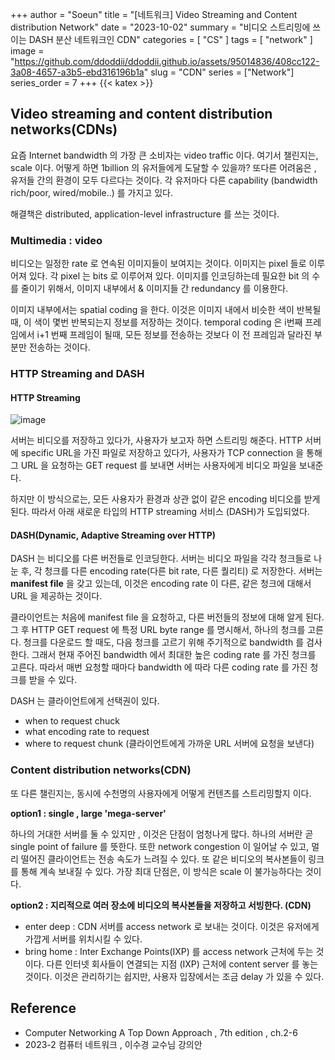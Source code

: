 +++
author = "Soeun"
title = "[네트워크] Video Streaming and Content distribution Network"
date = "2023-10-02"
summary = "비디오 스트리밍에 쓰이는 DASH 분산 네트워크인 CDN"
categories = [
    "CS"
]
tags = [
    "network"
]
image = "https://github.com/ddoddii/ddoddii.github.io/assets/95014836/408cc122-3a08-4657-a3b5-ebd316196b1a"
slug = "CDN"
series = ["Network"]
series_order = 7
+++
{{< katex >}}

## Video streaming and content distribution networks(CDNs)

요즘 Internet bandwidth 의 가장 큰 소비자는 video traffic 이다. 여기서 챌린지는, scale 이다. 어떻게 하면 1billion 의 유저들에게 도달할 수 있을까? 또다른 어려움은 , 유저들 간의 환경이 모두 다르다는 것이다. 각 유저마다 다른 capability (bandwidth rich/poor, wired/mobile..) 를 가지고 있다. 

해결책은 distributed, application-level infrastructure 를 쓰는 것이다. 

### Multimedia : video
비디오는 일정한 rate 로 연속된 이미지들이 보여지는 것이다. 이미지는 pixel 들로 이루어져 있다. 각 pixel 는 bits 로 이루어져 있다. 이미지를 인코딩하는데 필요한 bit 의 수를 줄이기 위해서, 이미지 내부에서 & 이미지들 간 redundancy 를 이용한다. 

이미지 내부에서는 spatial coding 을 한다. 이것은 이미지 내에서 비슷한 색이 반복될 때, 이 색이 몇번 반복되는지 정보를 저장하는 것이다. temporal coding 은 i번째 프레임에서 i+1 번째 프레임이 될때, 모든 정보를 전송하는 것보다 이 전 프레임과 달라진 부분만 전송하는 것이다. 

### HTTP Streaming and DASH
#### HTTP Streaming

![image](https://github.com/ddoddii/ddoddii.github.io/assets/95014836/c90c7f91-a732-4146-9c92-7e37bd48278e)

서버는 비디오를 저장하고 있다가, 사용자가 보고자 하면 스트리밍 해준다. HTTP 서버에 specific URL을 가진 파일로 저장하고 있다가, 사용자가 TCP connection 을 통해 그 URL 을 요청하는 GET request 를 보내면 서버는 사용자에게 비디오 파일을 보내준다. 

하지만 이 방식으로는, 모든 사용자가 환경과 상관 없이 같은 encoding 비디오를 받게 된다. 따라서 아래 새로운 타입의 HTTP streaming 서비스 (DASH)가 도입되었다. 


#### DASH(Dynamic, Adaptive Streaming over HTTP)

DASH 는 비디오를 다른 버전들로 인코딩한다. 서버는 비디오 파일을 각각 청크들로 나눈 후, 각 청크를 다른 encoding rate(다른 bit rate, 다른 퀄리티) 로 저장한다. 서버는 **manifest file** 을 갖고 있는데, 이것은 encoding rate 이 다른, 같은 청크에 대해서 URL 을 제공하는 것이다. 

클라이언트는 처음에 manifest file 을 요청하고, 다른 버전들의 정보에 대해 알게 된다. 그 후 HTTP GET request 에 특정 URL byte range 를 명시해서, 하나의 청크를 고른다. 청크를 다운로드 할 때도, 다음 청크를 고르기 위해 주기적으로 bandwidth 를 검사한다. 그래서 현재 주어진 bandwidth 에서 최대한 높은 coding rate 를 가진 청크를 고른다. 따라서 매번 요청할 때마다 bandwidth 에 따라 다른 coding rate 를 가진 청크를 받을 수 있다. 

DASH 는 클라이언트에게 선택권이 있다. 
- when to request chuck
- what encoding rate to request
- where to request chunk (클라이언트에게 가까운 URL 서버에 요청을 보낸다)

### Content distribution networks(CDN)

또 다른 챌린지는, 동시에 수천명의 사용자에게 어떻게 컨텐츠를 스트리밍할지 이다. 

**option1 : single , large 'mega-server'**

하나의 거대한 서버를 둘 수 있지만 , 이것은 단점이 엄청나게 많다. 하나의 서버란 곧 single point of failure 를 뜻한다. 또한 network congestion 이 일어날 수 있고, 멀리 떨어진 클라이언트는 전송 속도가 느려질 수 있다. 또 같은 비디오의 복사본들이 링크를 통해 계속 보내질 수 있다. 가장 최대 단점은, 이 방식은 scale 이 불가능하다는 것이다. 

**option2 : 지리적으로 여러 장소에 비디오의 복사본들을 저장하고 서빙한다. (CDN)**
- enter deep : CDN 서버를 access network 로 보내는 것이다. 이것은 유저에게 가깝게 서버를 위치시킬 수 있다. 
- bring home : Inter Exchange Points(IXP) 를 access network 근처에 두는 것이다. 다른 인터넷 회사들이 연결되는 지점 (IXP) 근처에 content server 를 놓는 것이다. 이것은 관리하기는 쉽지만, 사용자 입장에서는 조금 delay 가 있을 수 있다. 

## Reference
- Computer Networking A Top Down Approach , 7th edition , ch.2-6
- 2023-2 컴퓨터 네트워크 , 이수경 교수님 강의안 